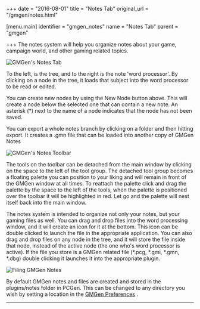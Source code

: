+++
date = "2016-08-01"
title = "Notes Tab"
original_url = "/gmgen/notes.html"

[menu.main]
    identifier = "gmgen_notes"
    name = "Notes Tab"
    parent = "gmgen"
    
+++
The notes system will help you organize notes about your game, campaign
world, and other gaming related topics.

![GMGen's Notes
Tab](../images/gmgen/plugins/notes/gmgen_03_notestab.png)

To the left, is the tree, and to the right is the note 'word processor'.
By clicking on a node in the tree, it loads that subject into the word
processor to be read or edited.

You can create new nodes by using the New Node button above. This will
create a node below the selected one that can contain a new note. An
asterisk (\*) next to the name of a node indicates that the node has not
been saved.

You can export a whole notes branch by clicking on a folder and then
hitting export. It creates a .gmn file that can be loaded into another
copy of GMGen Notes

![GMGen's Notes
Toolbar](../images/gmgen/plugins/notes/gmgen_03_notesbar.png)

The tools on the toolbar can be detached from the main window by
clicking on the space to the left of the tool group. The detached tool
group becomes a floating palette you can position to your liking and
will remain in front of the GMGen window at all times. To reattach the
palette click and drag the palette by the space to the left of the
tools, when the palette is positioned over the toolbar it will be
highlighted in red. Let go and the palette will nest itself back into
the main window.

The notes system is intended to organize not only your notes, but your
gaming files as well. You can drag and drop files into the word
processing window, and it will create an icon for it at the bottom. This
icon can be double clicked to launch the file in the appropriate
application. You can also drag and drop files on any node in the tree,
and it will store the file inside that node, instead of the active node
(the one who's word processor is active). If the file you store is a
GMGen related file (\*.pcg, \*.gmi, \*.gmn, \*.dbg) double clicking it
launches it into the appropriate plugin.

![Filing GMGen
Notes](../images/gmgen/plugins/notes/gmgen_03_notesfile.png)

By default GMGen notes and files are created and stored in the
plugins/notes folder in PCGen. This can be changed to any directory you
wish by setting a location in the [GMGen
Preferences](/gmgen/preferences.html#notes) .

------------------------------------------------------------------------



